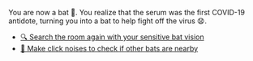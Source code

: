 You are now a bat 👤. You realize that the serum was the first COVID-19 antidote, turning you into a bat to help fight off the virus 😧.

- [🔍 Search the room again with your sensitive bat vision](../WIP.md)
- [👋 Make click noises to check if other bats are nearby](../WIP.md) 
